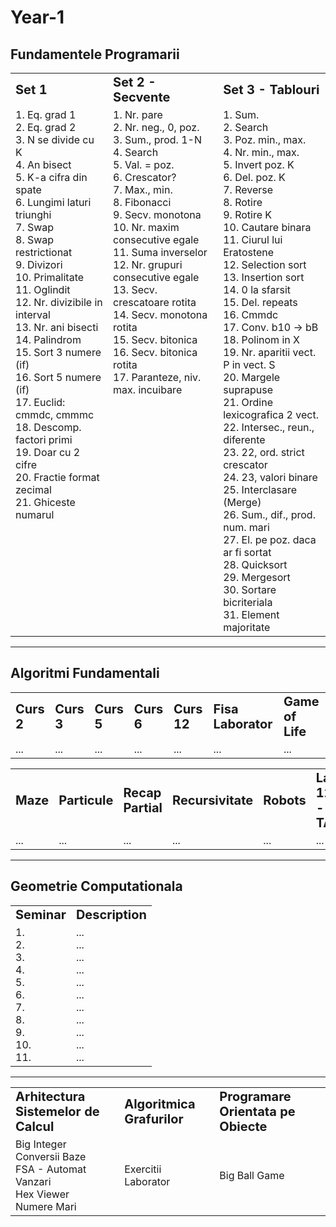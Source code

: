 # Year-1

## Fundamentele Programarii
<table border="0">
 <tr>
    <td><b style="font-size:20px">Set 1</b></td>
    <td><b style="font-size:20px">Set 2 - Secvente</b></td>
    <td><b style="font-size:20px">Set 3 - Tablouri</b></td>
 </tr>
 <tr>
    <td style="vertical-align: top;">
        1.  Eq. grad 1 <br>
        2.  Eq. grad 2 <br>
        3.  N se divide cu K <br>
        4.  An bisect <br>
        5.  K-a cifra din spate <br>
        6.  Lungimi laturi triunghi <br>
        7.  Swap <br>
        8.  Swap restrictionat <br>
        9.  Divizori <br>
        10. Primalitate <br>
        11. Oglindit <br>
        12. Nr. divizibile in interval <br>
        13. Nr. ani bisecti <br>
        14. Palindrom <br>
        15. Sort 3 numere (if) <br>
        16. Sort 5 numere (if) <br>
        17. Euclid: cmmdc, cmmmc <br>
        18. Descomp. factori primi <br>
        19. Doar cu 2 cifre <br>
        20. Fractie format zecimal <br>
        21. Ghiceste numarul <br>
    </td>
    <td style="vertical-align: top;">
        1.  Nr. pare <br>
        2.  Nr. neg., 0, poz. <br>
        3.  Sum., prod. 1-N <br>
        4.  Search <br>
        5.  Val. = poz. <br>
        6.  Crescator? <br>
        7.  Max., min. <br>
        8.  Fibonacci <br>
        9.  Secv. monotona <br>
        10. Nr. maxim consecutive egale <br>
        11. Suma inverselor <br>
        12. Nr. grupuri consecutive egale <br>
        13. Secv. crescatoare rotita <br>
        14. Secv. monotona rotita <br>
        15. Secv. bitonica <br>
        16. Secv. bitonica rotita <br>
        17. Paranteze, niv. max. incuibare <br>
    </td>
    <td style="vertical-align: top;">
        1.  Sum. <br>
        2.  Search <br>
        3.  Poz. min., max. <br>
        4.  Nr. min., max. <br>
        5.  Invert poz. K <br>
        6.  Del. poz. K <br>
        7.  Reverse <br>
        8.  Rotire <br>
        9.  Rotire K <br>
        10. Cautare binara <br>
        11. Ciurul lui Eratostene <br>
        12. Selection sort <br>
        13. Insertion sort <br>
        14. 0 la sfarsit <br>
        15. Del. repeats <br>
        16. Cmmdc <br>
        17. Conv. b10 -> bB <br>
        18. Polinom in X <br>
        19. Nr. aparitii vect. P in vect. S <br>
        20. Margele suprapuse <br>
        21. Ordine lexicografica 2 vect. <br>
        22. Intersec., reun., diferente <br>
        23. 22, ord. strict crescator <br>
        24. 23, valori binare <br>
        25. Interclasare (Merge) <br>
        26. Sum., dif., prod. num. mari <br>
        27. El. pe poz. daca ar fi sortat <br>
        28. Quicksort <br>
        29. Mergesort <br>
        30. Sortare bicriteriala <br>
        31. Element majoritate <br>
    </td>
 </tr>
</table>

---

## Algoritmi Fundamentali
<table border="0">
 <tr>
    <td><b style="font-size:20px">Curs 2</b></td>
    <td><b style="font-size:20px">Curs 3</b></td>
    <td><b style="font-size:20px">Curs 5</b></td>
    <td><b style="font-size:20px">Curs 6</b></td>
    <td><b style="font-size:20px">Curs 12</b></td>
    <td><b style="font-size:20px">Fisa Laborator</b></td>
    <td><b style="font-size:20px">Game of Life</b></td>
 </tr>
 <tr>
    <td>...</td>
    <td>...</td>
    <td>...</td>
    <td>...</td>
    <td>...</td>
    <td>...</td>
    <td>...</td>
 </tr>
</table>

<table border="0">
 <tr>
    <td><b style="font-size:20px">Maze</b></td>
    <td><b style="font-size:20px">Particule</b></td>
    <td><b style="font-size:20px">Recap Partial</b></td>
    <td><b style="font-size:20px">Recursivitate</b></td>
    <td><b style="font-size:20px">Robots</b></td>
    <td><b style="font-size:20px">Lab 12 - TAD</b></td>
 </tr>
 <tr>
    <td>...</td>
    <td>...</td>
    <td>...</td>
    <td>...</td>
    <td>...</td>
    <td>...</td>
 </tr>
</table>

---

## Geometrie Computationala
<table border="0">
 <tr>
    <td><b style="font-size:20px">Seminar</b></td>
    <td><b style="font-size:20px">Description</b></td>
 </tr>
 <tr>
    <td>
        1.  <br>
        2.  <br>
        3.  <br>
        4.  <br>
        5.  <br>
        6.  <br>
        7.  <br>
        8.  <br>
        9.  <br>
        10. <br>
        11. <br>
    </td>
    <td>
        ... <br>
        ... <br>
        ... <br>
        ... <br>
        ... <br>
        ... <br>
        ... <br>
        ... <br>
        ... <br>
        ... <br>
        ... <br>
    </td>
 </tr>
</table>

---

<table border="0">
 <tr>
    <td><b style="font-size:20px">Arhitectura Sistemelor de Calcul</b></td>
    <td><b style="font-size:20px">Algoritmica Grafurilor</b></td>
    <td><b style="font-size:20px">Programare Orientata pe Obiecte</b></td>
 </tr>
 <tr>
    <td>
        Big Integer <br>
        Conversii Baze <br>
        FSA - Automat Vanzari <br>
        Hex Viewer <br>
        Numere Mari
    </td>
    <td>
        Exercitii Laborator
    </td>
    <td>
        Big Ball Game
    </td>
 </tr>
</table>
